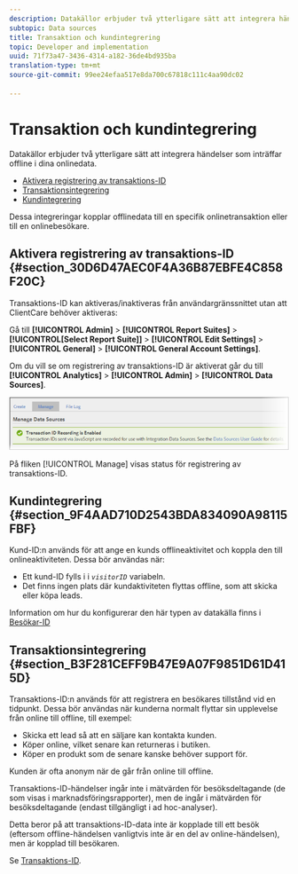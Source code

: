 ```yaml
---
description: Datakällor erbjuder två ytterligare sätt att integrera händelser som inträffar offline med dina onlinedata.
subtopic: Data sources
title: Transaktion och kundintegrering
topic: Developer and implementation
uuid: 71f73a47-3436-4314-a182-36de4bd935ba
translation-type: tm+mt
source-git-commit: 99ee24efaa517e8da700c67818c111c4aa90dc02

---
```



# Transaktion och kundintegrering

Datakällor erbjuder två ytterligare sätt att integrera händelser som inträffar offline i dina onlinedata.

* [Aktivera registrering av transaktions-ID](/help/import/c-data-sources/datasrc-integrating-offline-data.md#section_30D6D47AEC0F4A36B87EBFE4C858F20C)
* [Transaktionsintegrering](/help/import/c-data-sources/datasrc-integrating-offline-data.md#section_B3F281CEFF9B47E9A07F9851D61D415D)
* [Kundintegrering](/help/import/c-data-sources/datasrc-integrating-offline-data.md#section_9F4AAD710D2543BDA834090A98115FBF)

Dessa integreringar kopplar offlinedata till en specifik onlinetransaktion eller till en onlinebesökare.

## Aktivera registrering av transaktions-ID {#section_30D6D47AEC0F4A36B87EBFE4C858F20C}

Transaktions-ID kan aktiveras/inaktiveras från användargränssnittet utan att ClientCare behöver aktiveras:

Gå till **[!UICONTROL Admin]** > **[!UICONTROL Report Suites]** > **[!UICONTROL[Select Report Suite]]** > **[!UICONTROL Edit Settings]** > **[!UICONTROL General]** > **[!UICONTROL General Account Settings]**.

<!-- 

<p>When contacting Customer Care, be prepared to provide the following information: </p> 
<ul id="ul_C425C7A074484650AFCCF0425E8E3F47"> 
 <li id="li_7640C0C4DF0C49749A3C37E5461DC22F">Report Suite ID of the data source for which you need transaction ID recording enabled. <p>In Data Sources, the report suite ID is the first part of the login appended by a random number that identifies the specific data source that was set up. For example, <code> RSID-drmossdev5 Login-drmossdev5_0001343430</code>. </p> </li> 
 <li id="li_4FB0E3EC7BE94A2DBEE9063365A71C9C">The Transaction ID expiration window (described in <a href="/help/import/c-data-sources/datasrc-tid-visitor-profile.md"  > Transaction ID and Visitor Profiles</a>). By default this is 90 days, but it can be extended to up to 2 years. </li> 
</ul>

 -->

Om du vill se om registrering av transaktions-ID är aktiverat går du till **[!UICONTROL Analytics]** > **[!UICONTROL Admin]** > **[!UICONTROL Data Sources]**.

![](assets/transaction-ID-recording-active.png)

På fliken [!UICONTROL Manage] visas status för registrering av transaktions-ID.

## Kundintegrering {#section_9F4AAD710D2543BDA834090A98115FBF}

Kund-ID:n används för att ange en kunds offlineaktivitet och koppla den till onlineaktiviteten. Dessa bör användas när:

* Ett kund-ID fylls i i *`visitorID`* variabeln.
* Det finns ingen plats där kundaktiviteten flyttas offline, som att skicka eller köpa leads.

Information om hur du konfigurerar den här typen av datakälla finns i [Besökar-ID](/help/import/c-data-sources/c-datasrc-types/datasrc-visitorid.md)

## Transaktionsintegrering {#section_B3F281CEFF9B47E9A07F9851D61D415D}

Transaktions-ID:n används för att registrera en besökares tillstånd vid en tidpunkt. Dessa bör användas när kunderna normalt flyttar sin upplevelse från online till offline, till exempel:

* Skicka ett lead så att en säljare kan kontakta kunden.
* Köper online, vilket senare kan returneras i butiken.
* Köper en produkt som de senare kanske behöver support för.

Kunden är ofta anonym när de går från online till offline.

Transaktions-ID-händelser ingår inte i mätvärden för besöksdeltagande (de som visas i marknadsföringsrapporter), men de ingår i mätvärden för besöksdeltagande (endast tillgängligt i ad hoc-analyser).

Detta beror på att transaktions-ID-data inte är kopplade till ett besök (eftersom offline-händelsen vanligtvis inte är en del av online-händelsen), men är kopplad till besökaren.

Se [Transaktions-ID](/help/import/c-data-sources/c-datasrc-types/datasrc-transactionid.md).

